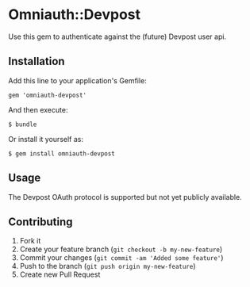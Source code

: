 # Omniauth::Devpost

Use this gem to authenticate against the (future) Devpost user api.

## Installation

Add this line to your application's Gemfile:

    gem 'omniauth-devpost'

And then execute:

    $ bundle

Or install it yourself as:

    $ gem install omniauth-devpost

## Usage

The Devpost OAuth protocol is supported but not yet publicly available.

## Contributing

1. Fork it
2. Create your feature branch (`git checkout -b my-new-feature`)
3. Commit your changes (`git commit -am 'Added some feature'`)
4. Push to the branch (`git push origin my-new-feature`)
5. Create new Pull Request
